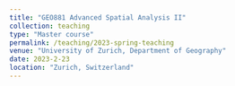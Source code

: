 ```yaml
---
title: "GEO881 Advanced Spatial Analysis II"
collection: teaching
type: "Master course"
permalink: /teaching/2023-spring-teaching
venue: "University of Zurich, Department of Geography"
date: 2023-2-23
location: "Zurich, Switzerland"
---
```


